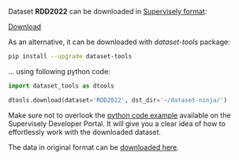 Dataset **RDD2022** can be downloaded in [Supervisely format](https://developer.supervisely.com/api-references/supervisely-annotation-json-format):

 [Download](https://www.dropbox.com/scl/fi/w1e4tp75fmkj8hvat986a/rdd2022-DatasetNinja.tar?rlkey=w34zo3uoifmldhehblchqh73g&dl=1)

As an alternative, it can be downloaded with *dataset-tools* package:
``` bash
pip install --upgrade dataset-tools
```

... using following python code:
``` python
import dataset_tools as dtools

dtools.download(dataset='RDD2022', dst_dir='~/dataset-ninja/')
```
Make sure not to overlook the [python code example](https://developer.supervisely.com/getting-started/python-sdk-tutorials/iterate-over-a-local-project) available on the Supervisely Developer Portal. It will give you a clear idea of how to effortlessly work with the downloaded dataset.

The data in original format can be [downloaded here](https://bigdatacup.s3.ap-northeast-1.amazonaws.com/2022/CRDDC2022/RDD2022/RDD2022.zip).